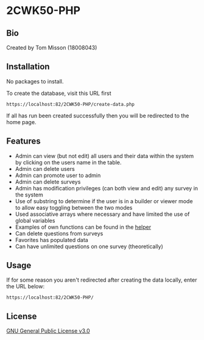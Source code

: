 # 2CWK50-PHP

## Bio

Created by Tom Misson (18008043)

## Installation

No packages to install.  

To create the database, visit this URL first
```
https://localhost:82/2CWK50-PHP/create-data.php
```

If all has run been created successfully then you will be redirected to the home page.


## Features

- Admin can view (but not edit) all users and their data within the system by clicking on the users name in the table.  
- Admin can delete users  
- Admin can promote user to admin  
- Admin can delete surveys 
- Admin has modification privileges (can both view and edit) any survey in the system  
- Use of substring to determine if the user is in a builder or viewer mode to allow easy toggling between the two modes
- Used associative arrays where necessary and have limited the use of global variables
- Examples of own functions can be found in the [helper](helper.php)
- Can delete questions from surveys
- Favorites has populated data
- Can have unlimited questions on one survey (theoretically)


## Usage

If for some reason you aren't redirected after creating the data locally, enter the URL below: 
```
https://localhost:82/2CWK50-PHP/
```

## License
[GNU General Public License v3.0](https://choosealicense.com/licenses/gpl-3.0/)
